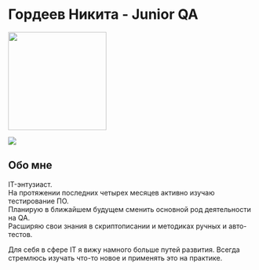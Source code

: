 Гордеев Никита - Junior QA
====

<img src="https://s324vlx.storage.yandex.net/rdisk/fdcb34567e5e3b8e17023e1b5f76bf24f953cee56e87c1f28cf543ca50f0103a/6442e613/fRy5sWXdCfScOb6bRYz9ARlHVt_B3tDe1fUIlEjgwY5bBv9HhuiVtxZNB5bICRDrXmQro4FZmLaprGoDRrKk-Q==?uid=0&filename=IMG_4143.jpg&disposition=inline&hash=&limit=0&content_type=image%2Fjpeg&owner_uid=0&fsize=305751&hid=20a0ccce1fd3c1194d7c85244fd13d98&media_type=image&tknv=v2&etag=c478f041605de3d2b27c1f66963843ae&rtoken=bDKcBh1r6PUj&force_default=no&ycrid=na-be725b1c7e0e85d9d340fd99caa429f6-downloader22f&ts=5f9ddcb276ac0&s=bd5befb6e5f9fe22dafc6c161a9604880ca5898c31c70e0161f00fc6a219bd87&pb=U2FsdGVkX19SN-hnYNw5IoZWxgRcfVziPdkn_MqFmwlTiAjOwotzC_z8tn4mBDkDAMgAmE1prREHV4_WjFJWBjzG8S1SyQq0G84ypV9ygqc" width="200" height="200"/>

[<img src="https://img.shields.io/badge/Telegram-2CA5E0?style=for-the-badge&logo=telegram&logoColor=white"/>](https://t.me/Gordeev_QA)

Обо мне
----
IT-энтузиаст. <br>
На протяжении последних четырех месяцев активно изучаю  тестирование ПО.<br>
Планирую в ближайшем будущем сменить основной род деятельности на QA.<br>
Расширяю свои знания в скриптописании и методиках ручных и авто-тестов.<br>

Для себя в сфере IT я вижу намного больше путей развития. Всегда стремлюсь изучать что-то новое и применять это на практике.<br>
